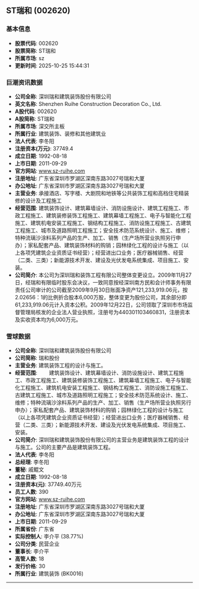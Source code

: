 ## ST瑞和 (002620)

### 基本信息

- **股票代码**: 002620
- **股票简称**: ST瑞和
- **所属市场**: sz
- **更新时间**: 2025-10-25 15:44:31

### 巨潮资讯数据

- **公司全称**: 深圳瑞和建筑装饰股份有限公司
- **英文名称**: Shenzhen Ruihe Construction Decoration Co., Ltd.
- **A股代码**: 002620
- **A股简称**: ST瑞和
- **所属市场**: 深交所主板
- **所属行业**: 建筑装饰、装修和其他建筑业
- **法人代表**: 李冬阳
- **注册资本(万元)**: 37749.4
- **成立日期**: 1992-08-18
- **上市日期**: 2011-09-29
- **官方网站**: www.sz-ruihe.com
- **注册地址**: 广东省深圳市罗湖区深南东路3027号瑞和大厦
- **办公地址**: 广东省深圳市罗湖区深南东路3027号瑞和大厦
- **主营业务**: 承接酒店、写字楼、大剧院和地铁等公共装饰工程和高档住宅精装修的设计及工程施工
- **经营范围**: 建筑装饰设计、建筑幕墙设计、消防设施设计、建筑工程施工、市政工程施工、建筑装修装饰工程施工、建筑幕墙工程施工、电子与智能化工程施工、建筑机电安装工程施工、钢结构工程施工、消防设施工程施工、古建筑工程施工、城市及道路照明工程施工；安全技术防范系统设计、施工、维修；特种流璃沙涂料系列产品的生产、加工、销售（生产场所营业执照另行申办）；家私配套产品、建筑装饰材料的购销；园林绿化工程的设计与施工（以上各项凭建筑企业资质证书经营）；经营进出口业务；医疗器械销售、经营（二类、三类）；新能源技术开发、建设及光伏发电系统集成、项目施工、安装。
- **公司简介**: 本公司为深圳瑞和装饰工程有限公司整体变更设立。2009年11月27日，经瑞和有限临时股东会决议，一致同意按经深圳南方民和会计师事务有限责任公司审计的公司截至2009年9月30日账面净资产121,233,919.06元，按2.02656：1的比例折合股本6,000万股，整体变更为股份公司，其余部分即61,233,919.06元计入资本公积。2009年12月22日，公司领取了深圳市市场监督管理局核发的企业法人营业执照，注册号为440301103460831，注册资本及实收资本均为6,000万元。

### 雪球数据

- **公司全称**: 深圳瑞和建筑装饰股份有限公司
- **公司简称**: 瑞和股份
- **主营业务**: 建筑装饰工程的设计与施工。
- **经营范围**: 　　建筑装饰设计、建筑幕墙设计、消防设施设计、建筑工程施工、市政工程施工、建筑装修装饰工程施工、建筑幕墙工程施工、电子与智能化工程施工、建筑机电安装工程施工、钢结构工程施工、消防设施工程施工、古建筑工程施工、城市及道路照明工程施工；安全技术防范系统设计、施工、维修；特种流璃沙涂料系列产品的生产、加工、销售（生产场所营业执照另行申办）；家私配套产品、建筑装饰材料的购销；园林绿化工程的设计与施工（以上各项凭建筑企业资质证书经营）；经营进出口业务；医疗器械销售、经营（二类、三类）；新能源技术开发、建设及光伏发电系统集成、项目施工、安装。
- **公司简介**: 深圳瑞和建筑装饰股份有限公司的主营业务是建筑装饰工程的设计与施工。公司的主要产品是建筑装饰工程。
- **法人代表**: 李冬阳
- **总经理**: 李冬阳
- **董秘**: 戚鲲文
- **成立日期**: 1992-08-18
- **注册资本(元)**: 37749.40万元
- **员工人数**: 390
- **官方网站**: www.sz-ruihe.com
- **注册地址**: 广东省深圳市罗湖区深南东路3027号瑞和大厦
- **办公地址**: 广东省深圳市罗湖区深南东路3027号瑞和大厦
- **上市日期**: 2011-09-29
- **所属省份**: 广东省
- **实际控制人**: 李介平 (38.77%)
- **公司分类**: 民营企业
- **董事长**: 李介平
- **高管人数**: 18
- **发行价格**: 30
- **所属行业**: 建筑装饰 (BK0016)

---